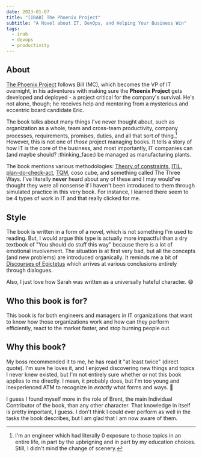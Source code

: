 ```yaml
---
date: 2023-01-07
title: "[IRAB] The Phoenix Project"
subtitle: "A Novel about IT, DevOps, and Helping Your Business Win"
tags:
  - irab
  - devops
  - productivity
---
```


## About

[The Phoenix Project](https://books.google.hr/books?id=1arJwAEACAAJ) follows Bill (MC), which becomes the VP of IT overnight, in his adventures with making sure the **Phoenix Project** gets developed and deployed - a project critical for the company's survival. He's not alone, though; he receives help and mentoring from a mysterious and eccentric board candidate Eric.

The book talks about many things I've never thought about, such as organization as a whole, team and cross-team productivity, company processes, requirements, promises, duties, and all that sort of thing.[^fer] However, this is not one of _those_ project managing books. It tells a story of how IT is the core of the business, and most importantly, IT companies can (and maybe should? :thinking_face:) be managed as manufacturing plants.

The book mentions various methodologies: [Theory of constraints](https://en.wikipedia.org/wiki/Theory_of_constraints), [ITIL](https://en.wikipedia.org/wiki/ITIL), [plan-do-check-act](https://en.wikipedia.org/wiki/PDCA), [TQM](https://en.wikipedia.org/wiki/PDCA), coso cube, and something called The Three Ways. I've literally **never** heard about any of these and I may would've thought they were all nonsense if I haven't been introduced to them through simulated practice in this very book. For instance, I learned there seem to be 4 types of work in IT and that really clicked for me.

## Style

The book is written in a form of a novel, which is not something I'm used to reading. But, I would argue this type is actually more impactful than a dry textbook of "You should do stuff this way" because there is a lot of emotional involvement. The situation is at first very bad, but all the concepts (and new problems) are introduced organically. It reminds me a bit of [Discourses of Epictetus](https://en.wikipedia.org/wiki/Discourses_of_Epictetus) which arrives at various conclusions entirely through dialogues.

Also, I just love how Sarah was written as a universally hateful character. :sweat_smile:

## Who this book is for?

This book is for both engineers and managers in IT organizations that want to know how those organizations work and how can they perform efficiently, react to the market faster, and stop burning people out.

## Why this book?

My boss recommended it to me, he has read it "at least twice" (direct quote). I'm sure he loves it, and I enjoyed discovering new things and topics I never knew existed, but I'm not entirely sure whether or not this book applies to me directly. I mean, it probably does, but I'm too young and inexperienced ATM to recognize in _exactly_ what forms and ways. :shrug:

I guess I found myself more in the role of Brent, the main Individual Contributor of the book, than any other character. That knowledge in itself is pretty important, I guess. I don't think I could ever perform as well in the tasks the book describes, but I am glad that I am now aware of them.

[^fer]: I'm an engineer which had literally 0 exposure to those topics in an entire life, in part by the upbrigning and in part by my education choices. Still, I didn't mind the change of scenery.

